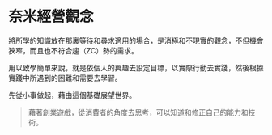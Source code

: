 # 奈米經營觀念

將所學的知識放在那裏等待和尋求適用的場合，是消極和不現實的觀念，不但機會狹窄，而且也不符合趨（ZC）勢的需求。

用以致學簡單來說，就是依個人的興趣去設定目標，以實際行動去實踐，然後根據實踐中所遇到的困難和需要去學習。

先從小事做起，藉由這個基礎展望世界。

> 藉著創業遊戲，從消費者的角度去思考，可以知道和修正自己的能力和技術。

